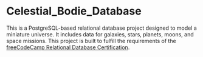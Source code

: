 # Celestial_Bodie_Database
This is a PostgreSQL-based relational database project designed to model a miniature universe. It includes data for galaxies, stars, planets, moons, and space missions. This project is built to fulfill the requirements of the [freeCodeCamp Relational Database Certification](https://www.freecodecamp.org/learn/relational-database/).
